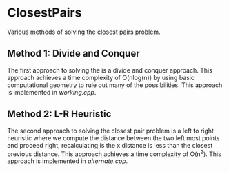 # ClosestPairs
Various methods of solving the [closest pairs problem](http://uva.onlinejudge.org/index.php?option=com_onlinejudge&Itemid=8&page=show_problem&problem=1186).

## Method 1: Divide and Conquer
The first approach to solving the  is a divide and conquer approach. This approach achieves a time complexity of O(nlog(n)) by using basic computational geometry to rule out many of the possibilities. This approach is implemented in *working.cpp*.


## Method 2: L-R Heuristic
The second approach to solving the closest pair problem is a left to right heuristic where we compute the distance between the two left most points and proceed right, recalculating is the x distance is less than the closest previous distance. This approach achieves a time complexity of O(n<sup>2</sup>). This approach is implemented in *alternate.cpp*.
